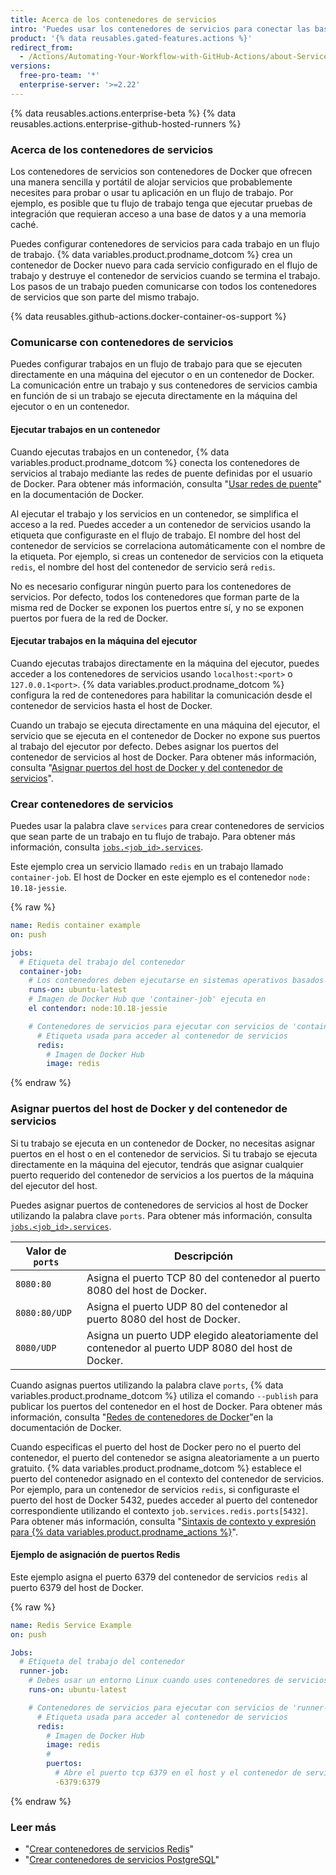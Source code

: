 ```yaml
---
title: Acerca de los contenedores de servicios
intro: 'Puedes usar los contenedores de servicios para conectar las bases de datos, los servicios Web, las memorias caché y otras herramientas a tu flujo de trabajo.'
product: '{% data reusables.gated-features.actions %}'
redirect_from:
  - /Actions/Automating-Your-Workflow-with-GitHub-Actions/about-Service-containers
versions:
  free-pro-team: '*'
  enterprise-server: '>=2.22'
---
```


{% data reusables.actions.enterprise-beta %}
{% data reusables.actions.enterprise-github-hosted-runners %}

### Acerca de los contenedores de servicios

Los contenedores de servicios son contenedores de Docker que ofrecen una manera sencilla y portátil de alojar servicios que probablemente necesites para probar o usar tu aplicación en un flujo de trabajo. Por ejemplo, es posible que tu flujo de trabajo tenga que ejecutar pruebas de integración que requieran acceso a una base de datos y a una memoria caché.

Puedes configurar contenedores de servicios para cada trabajo en un flujo de trabajo. {% data variables.product.prodname_dotcom %} crea un contenedor de Docker nuevo para cada servicio configurado en el flujo de trabajo y destruye el contenedor de servicios cuando se termina el trabajo. Los pasos de un trabajo pueden comunicarse con todos los contenedores de servicios que son parte del mismo trabajo.

{% data reusables.github-actions.docker-container-os-support %}

### Comunicarse con contenedores de servicios

Puedes configurar trabajos en un flujo de trabajo para que se ejecuten directamente en una máquina del ejecutor o en un contenedor de Docker. La comunicación entre un trabajo y sus contenedores de servicios cambia en función de si un trabajo se ejecuta directamente en la máquina del ejecutor o en un contenedor.

#### Ejecutar trabajos en un contenedor

Cuando ejecutas trabajos en un contenedor, {% data variables.product.prodname_dotcom %} conecta los contenedores de servicios al trabajo mediante las redes de puente definidas por el usuario de Docker. Para obtener más información, consulta "[Usar redes de puente](https://docs.docker.com/network/bridge/)" en la documentación de Docker.

Al ejecutar el trabajo y los servicios en un contenedor, se simplifica el acceso a la red. Puedes acceder a un contenedor de servicios usando la etiqueta que configuraste en el flujo de trabajo. El nombre del host del contenedor de servicios se correlaciona automáticamente con el nombre de la etiqueta. Por ejemplo, si creas un contenedor de servicios con la etiqueta `redis`, el nombre del host del contenedor de servicio será `redis`.

No es necesario configurar ningún puerto para los contenedores de servicios. Por defecto, todos los contenedores que forman parte de la misma red de Docker se exponen los puertos entre sí, y no se exponen puertos por fuera de la red de Docker.

#### Ejecutar trabajos en la máquina del ejecutor

Cuando ejecutas trabajos directamente en la máquina del ejecutor, puedes acceder a los contenedores de servicios usando `localhost:<port>` o `127.0.0.1<port>`. {% data variables.product.prodname_dotcom %} configura la red de contenedores para habilitar la comunicación desde el contenedor de servicios hasta el host de Docker.

Cuando un trabajo se ejecuta directamente en una máquina del ejecutor, el servicio que se ejecuta en el contenedor de Docker no expone sus puertos al trabajo del ejecutor por defecto. Debes asignar los puertos del contenedor de servicios al host de Docker. Para obtener más información, consulta "[Asignar puertos del host de Docker y del contenedor de servicios](/actions/automating-your-workflow-with-github-actions/about-service-containers#mapping-docker-host-and-service-container-ports)".

### Crear contenedores de servicios

Puedes usar la palabra clave `services` para crear contenedores de servicios que sean parte de un trabajo en tu flujo de trabajo. Para obtener más información, consulta [`jobs.<job_id>.services`](/actions/automating-your-workflow-with-github-actions/workflow-syntax-for-github-actions#jobsjob_idservices).

Este ejemplo crea un servicio llamado `redis` en un trabajo llamado `container-job`. El host de Docker en este ejemplo es el contenedor `node: 10.18-jessie`.

{% raw %}
```yaml
name: Redis container example
on: push

jobs:
  # Etiqueta del trabajo del contenedor
  container-job:
    # Los contenedores deben ejecutarse en sistemas operativos basados en Linux
    runs-on: ubuntu-latest
    # Imagen de Docker Hub que 'container-job' ejecuta en
    el contendor: node:10.18-jessie

    # Contenedores de servicios para ejecutar con servicios de 'container-job':
      # Etiqueta usada para acceder al contenedor de servicios
      redis:
        # Imagen de Docker Hub
        image: redis
```
{% endraw %}

### Asignar puertos del host de Docker y del contenedor de servicios

Si tu trabajo se ejecuta en un contenedor de Docker, no necesitas asignar puertos en el host o en el contenedor de servicios. Si tu trabajo se ejecuta directamente en la máquina del ejecutor, tendrás que asignar cualquier puerto requerido del contenedor de servicios a los puertos de la máquina del ejecutor del host.

Puedes asignar puertos de contenedores de servicios al host de Docker utilizando la palabra clave `ports`. Para obtener más información, consulta [`jobs.<job_id>.services`](/actions/automating-your-workflow-with-github-actions/workflow-syntax-for-github-actions#jobsjob_idservices).

| Valor de `ports` | Descripción                                                                                       |
| ---------------- | ------------------------------------------------------------------------------------------------- |
| `8080:80`        | Asigna el puerto TCP 80 del contenedor al puerto 8080 del host de Docker.                         |
| `8080:80/UDP`    | Asigna el puerto UDP 80 del contenedor al puerto 8080 del host de Docker.                         |
| `8080/UDP`       | Asigna un puerto UDP elegido aleatoriamente del contenedor al puerto UDP 8080 del host de Docker. |

Cuando asignas puertos utilizando la palabra clave `ports`, {% data variables.product.prodname_dotcom %} utiliza el comando `--publish` para publicar los puertos del contenedor en el host de Docker. Para obtener más información, consulta "[Redes de contenedores de Docker](https://docs.docker.com/config/containers/container-networking/)"en la documentación de Docker.

Cuando especificas el puerto del host de Docker pero no el puerto del contenedor, el puerto del contenedor se asigna aleatoriamente a un puerto gratuito. {% data variables.product.prodname_dotcom %} establece el puerto del contenedor asignado en el contexto del contenedor de servicios. Por ejemplo, para un contenedor de servicios `redis`, si configuraste el puerto del host de Docker 5432, puedes acceder al puerto del contenedor correspondiente utilizando el contexto `job.services.redis.ports[5432]`. Para obtener más información, consulta "[Sintaxis de contexto y expresión para {% data variables.product.prodname_actions %}](/actions/reference/context-and-expression-syntax-for-github-actions#job-context)".

#### Ejemplo de asignación de puertos Redis

Este ejemplo asigna el puerto 6379 del contenedor de servicios `redis` al puerto 6379 del host de Docker.

{% raw %}
```yaml
name: Redis Service Example
on: push

Jobs:
  # Etiqueta del trabajo del contenedor
  runner-job:
    # Debes usar un entorno Linux cuando uses contenedores de servicios o trabajos del contenedor
    runs-on: ubuntu-latest

    # Contenedores de servicios para ejecutar con servicios de 'runner-job':
      # Etiqueta usada para acceder al contenedor de servicios
      redis:
        # Imagen de Docker Hub
        image: redis
        #
        puertos:
          # Abre el puerto tcp 6379 en el host y el contenedor de servicios
          -6379:6379
```
{% endraw %}

### Leer más

- "[Crear contenedores de servicios Redis](/actions/automating-your-workflow-with-github-actions/creating-redis-service-containers)"
- "[Crear contenedores de servicios PostgreSQL](/actions/automating-your-workflow-with-github-actions/creating-postgresql-service-containers)"
